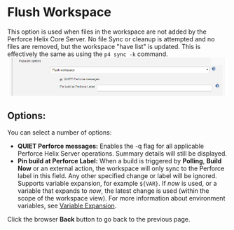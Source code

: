 ﻿# Flush Workspace
This option is used when files in the workspace are not added by the Perforce Helix Core Server. No file Sync or cleanup is attempted and no files are removed, but the workspace "have list" is updated. This is effectively the same as using the `p4 sync -k` command.
![Auto Cleanup and Sync](docs/images/populateflush.png)

## Options:
You can select a number of options:
- **QUIET Perforce messages:** Enables the -q flag for all applicable Perforce Helix Server operations. Summary details will still be displayed.
- **Pin build at Perforce Label:** When a build is triggered by **Polling**, **Build Now** or an external action, the workspace will only sync to the Perforce label in this field. Any other specified change or label will be ignored.
Supports variable expansion, for example `${VAR}`. If *now* is used, or a variable that expands to *now*, the latest change is used (within the scope of the workspace view). For more information about environment variables, see [Variable Expansion](https://github.com/jenkinsci/p4-plugin/blob/master/VARIABLEEXPANSION.md).  

Click the browser **Back** button to go back to the previous page. 
